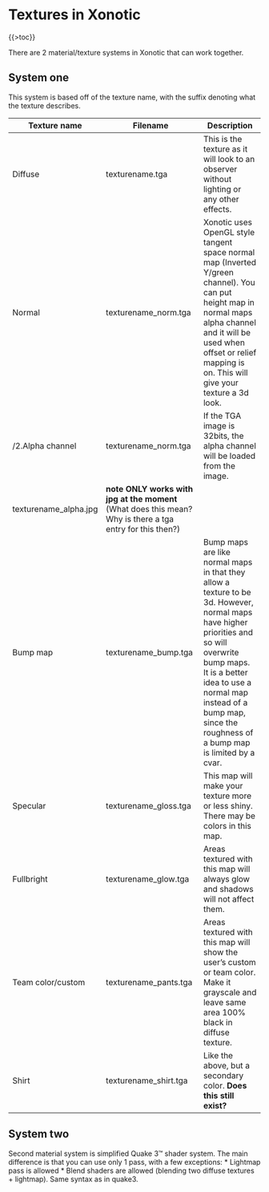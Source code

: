 Textures in Xonotic
===================

{{\>toc}}

There are 2 material/texture systems in Xonotic that can work together.

System one
----------

This system is based off of the texture name, with the suffix denoting what the texture describes.

|Texture name|Filename|Description|
|------------|--------|-----------|
|Diffuse|texturename.tga|This is the texture as it will look to an observer without lighting or any other effects.|
|Normal|texturename\_norm.tga|Xonotic uses OpenGL style tangent space normal map (Inverted Y/green channel). You can put height map in normal maps alpha channel and it will be used when offset or relief mapping is on. This will give your texture a 3d look.|
|/2.Alpha channel|texturename\_norm.tga|If the TGA image is 32bits, the alpha channel will be loaded from the image.|
|texturename\_alpha.jpg|**note ONLY works with jpg at the moment** (What does this mean? Why is there a tga entry for this then?)|
|Bump map|texturename\_bump.tga|Bump maps are like normal maps in that they allow a texture to be 3d. However, normal maps have higher priorities and so will overwrite bump maps. It is a better idea to use a normal map instead of a bump map, since the roughness of a bump map is limited by a cvar.|
|Specular|texturename\_gloss.tga|This map will make your texture more or less shiny. There may be colors in this map.|
|Fullbright|texturename\_glow.tga|Areas textured with this map will always glow and shadows will not affect them.|
|Team color/custom|texturename\_pants.tga|Areas textured with this map will show the user’s custom or team color. Make it grayscale and leave same area 100% black in diffuse texture.|
|Shirt|texturename\_shirt.tga|Like the above, but a secondary color. **Does this still exist?**|

System two
----------

Second material system is simplified Quake 3™ shader system.
The main difference is that you can use only 1 pass, with a few exceptions:
\* Lightmap pass is allowed
\* Blend shaders are allowed (blending two diffuse textures + lightmap). Same syntax as in quake3.
